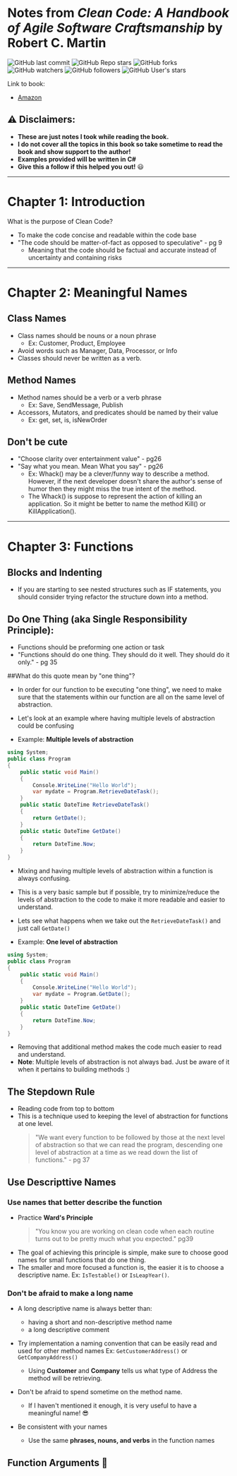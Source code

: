 # Notes from _Clean Code: A Handbook of Agile Software Craftsmanship_ by Robert C. Martin

![GitHub last commit](https://img.shields.io/github/last-commit/steelcity412/CleanCodeCSharpNotes?label=Last%20updated&logo=LastCommit&style=plastic) ![GitHub Repo stars](https://img.shields.io/github/stars/steelcity412/CleanCodeCSharpNotes?color=Green&logo=RepoStars&style=plastic) ![GitHub forks](https://img.shields.io/github/forks/steelcity412/CleanCodeCSharpNotes?color=green&logo=Forks&style=plastic) ![GitHub watchers](https://img.shields.io/github/watchers/steelcity412/CleanCodeCSharpNotes?color=green&label=watchers&logo=RepoWatchers&style=plastic) ![GitHub followers](https://img.shields.io/github/followers/steelcity412?label=GitHub%20Followers&style=plastic) ![GitHub User's stars](https://img.shields.io/github/stars/steelcity412?affiliations=OWNER&label=GitHub%20Stars&logo=UserStats&style=plastic)

Link to book:

- [Amazon](https://www.amazon.com/Clean-Code-Handbook-Software-Craftsmanship/dp/0132350882)

## :warning: **Disclaimers**:

- **These are just notes I took while reading the book.**
- **I do not cover all the topics in this book so take sometime to read the book and show support to the author!**
- **Examples provided will be written in C#**
- **Give this a follow if this helped you out!** :smiley:

---

# Chapter 1: Introduction

What is the purpose of Clean Code?

- To make the code concise and readable within the code base
- "The code should be matter-of-fact as opposed to speculative" - pg 9
  - Meaning that the code should be factual and accurate instead of uncertainty and containing risks

---

# Chapter 2: Meaningful Names

## Class Names

- Class names should be nouns or a noun phrase
  - Ex: Customer, Product, Employee
- Avoid words such as Manager, Data, Processor, or Info
- Classes should never be written as a verb.

## Method Names

- Method names should be a verb or a verb phrase
  - Ex: Save, SendMessage, Publish
- Accessors, Mutators, and predicates should be named by their value
  - Ex: get, set, is, isNewOrder

## Don't be cute

- "Choose clarity over entertainment value" - pg26
- "Say what you mean. Mean What you say" - pg26
  - Ex: Whack() may be a clever/funny way to describe a method. However, if the next developer doesn't share the author's sense of humor then they might miss the true intent of the method.
  - The Whack() is suppose to represent the action of killing an application. So it might be better to name the method Kill() or KillApplication().

---

# Chapter 3: Functions

## Blocks and Indenting

- If you are starting to see nested structures such as IF statements, you should consider trying refactor the structure down into a method.

## Do One Thing (aka Single Responsibility Principle):

- Functions should be preforming one action or task
- "Functions should do one thing. They should do it well. They should do it only." - pg 35

##What do this quote mean by "one thing"?

- In order for our function to be executing "one thing", we need to make sure that the statements within our function are all on the same level of abstraction.

- Let's look at an example where having multiple levels of abstraction could be confusing
- Example: **Multiple levels of abstraction**

```C#
using System;
public class Program
{
	public static void Main()
	{
		Console.WriteLine("Hello World");
		var mydate = Program.RetrieveDateTask();
	}
	public static DateTime RetrieveDateTask()
	{
		return GetDate();
	}
	public static DateTime GetDate()
	{
		return DateTime.Now;
	}
}
```

- Mixing and having multiple levels of abstraction within a function is always confusing.
- This is a very basic sample but if possible, try to minimize/reduce the levels of abstraction to the code to make it more readable and easier to understand.

- Lets see what happens when we take out the `RetrieveDateTask()` and just call `GetDate()`
- Example: **One level of abstraction**

```C#
using System;
public class Program
{
	public static void Main()
	{
		Console.WriteLine("Hello World");
		var mydate = Program.GetDate();
	}
	public static DateTime GetDate()
	{
		return DateTime.Now;
	}
}
```

- Removing that additional method makes the code much easier to read and understand.
- **Note**: Multiple levels of abstraction is not always bad. Just be aware of it when it pertains to building methods :)

## The Stepdown Rule

- Reading code from top to bottom
- This is a technique used to keeping the level of abstraction for functions at one level.
  > "We want every function to be followed by those at the next level of abstraction so that we can read the program, descending one level of abstraction at a time as we read down the list of functions." - pg 37

## Use Descripttive Names

### Use names that better describe the function

- Practice **Ward's Principle**
  > "You know you are working on clean code when each routine turns out to be pretty much what you expected." pg39
- The goal of achieving this principle is simple, make sure to choose good names for small functions that do one thing.
- The smaller and more focused a function is, the easier it is to choose a descriptive name.
  Ex: `IsTestable()` or `IsLeapYear()`.

### Don't be afraid to make a long name

- A long descriptive name is always better than:

  - having a short and non-descriptive method name
  - a long descriptive comment

- Try implementation a naming convention that can be easily read and used for other method names
  Ex: `GetCustomerAddress()` or `GetCompanyAddress()`

  - Using **Customer** and **Company** tells us what type of Address the method will be retrieving.

- Don't be afraid to spend sometime on the method name.

  - If I haven't mentioned it enough, it is very useful to have a meaningful name! :sunglasses:

- Be consistent with your names
  - Use the same **phrases, nouns, and verbs** in the function names

## Function Arguments :monocle_face:
